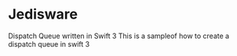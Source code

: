 # Jedisware
Dispatch Queue written in Swift 3
This is a sampleof how to create a dispatch queue in swift 3
